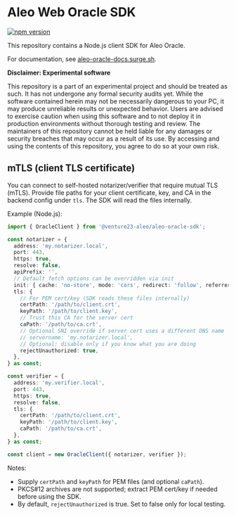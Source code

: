 # Aleo Web Oracle SDK

[![npm version](https://badge.fury.io/js/@venture23-aleo%2Faleo-oracle-sdk.svg)](https://badge.fury.io/js/@venture23-aleo%2Faleo-oracle-sdk)

This repository contains a Node.js client SDK for Aleo Oracle.

For documentation, see [aleo-oracle-docs.surge.sh](https://aleo-oracle-docs.surge.sh).

**Disclaimer: Experimental software**

This repository is a part of an experimental project and should be treated as such. It has not undergone any formal security audits yet.
While the software contained herein may not be necessarily dangerous to your PC, it may produce unreliable results or unexpected behavior.
Users are advised to exercise caution when using this software and to not deploy it in production environments without thorough testing and review.
The maintainers of this repository cannot be held liable for any damages or security breaches that may occur as a result of its use.
By accessing and using the contents of this repository, you agree to do so at your own risk.

## mTLS (client TLS certificate)

You can connect to self-hosted notarizer/verifier that require mutual TLS (mTLS). Provide file paths for your client certificate, key, and CA in the backend config under `tls`. The SDK will read the files internally.

Example (Node.js):

```ts
import { OracleClient } from '@venture23-aleo/aleo-oracle-sdk';

const notarizer = {
  address: 'my.notarizer.local',
  port: 443,
  https: true,
  resolve: false,
  apiPrefix: '',
  // Default fetch options can be overridden via init
  init: { cache: 'no-store', mode: 'cors', redirect: 'follow', referrer: '', keepalive: false },
  tls: {
    // For PEM cert/key (SDK reads these files internally)
    certPath: '/path/to/client.crt',
    keyPath: '/path/to/client.key',
    // Trust this CA for the server cert
    caPath: '/path/to/ca.crt',
    // Optional SNI override if server cert uses a different DNS name
    // servername: 'my.notarizer.local',
    // Optional: disable only if you know what you are doing
    rejectUnauthorized: true,
  },
} as const;

const verifier = {
  address: 'my.verifier.local',
  port: 443,
  https: true,
  resolve: false,
  tls: {
    certPath: '/path/to/client.crt',
    keyPath: '/path/to/client.key',
    caPath: '/path/to/ca.crt',
  },
} as const;

const client = new OracleClient({ notarizer, verifier });
```

Notes:

- Supply `certPath` and `keyPath` for PEM files (and optional `caPath`).
- PKCS#12 archives are not supported; extract PEM cert/key if needed before using the SDK.
- By default, `rejectUnauthorized` is true. Set to false only for local testing.
